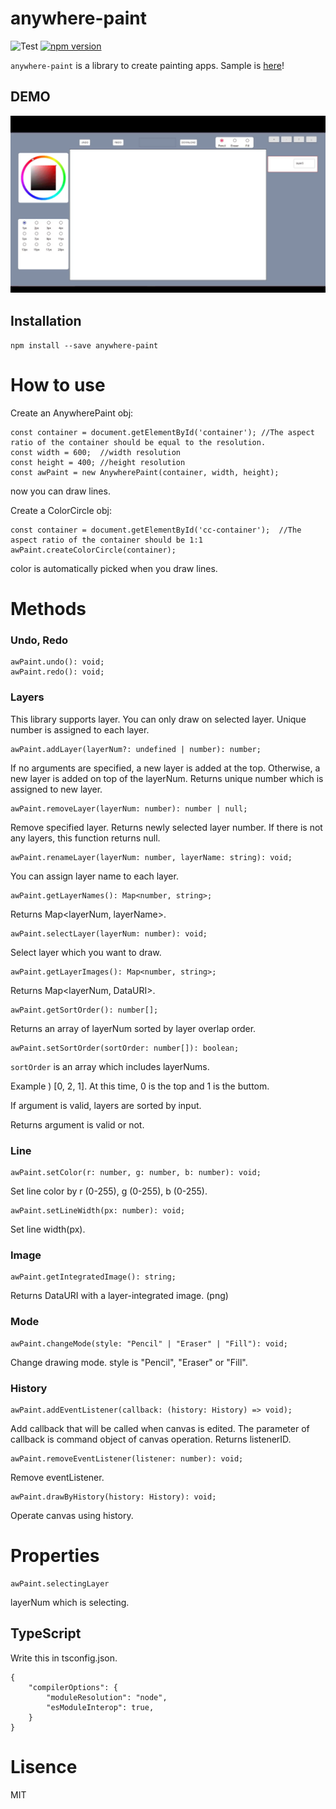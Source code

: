 # anywhere-paint

![Test](https://github.com/tunamagur0/anywhere-paint/workflows/Test/badge.svg)
[![npm version](https://badge.fury.io/js/anywhere-paint.svg)](https://badge.fury.io/js/anywhere-paint)

`anywhere-paint` is a library to create painting apps.
Sample is [here](https://tunamagur0.github.io/anywhere-paint-sample)!

## DEMO

![demo](/screenshot.gif?raw=true, 'demo')

## Installation

`npm install --save anywhere-paint`

# How to use

Create an AnywherePaint obj:

```
const container = document.getElementById('container'); //The aspect ratio of the container should be equal to the resolution.
const width = 600;  //width resolution
const height = 400; //height resolution
const awPaint = new AnywherePaint(container, width, height);
```

now you can draw lines.

Create a ColorCircle obj:

```
const container = document.getElementById('cc-container');  //The aspect ratio of the container should be 1:1
awPaint.createColorCircle(container);
```

color is automatically picked when you draw lines.

# Methods

### Undo, Redo

```
awPaint.undo(): void;
awPaint.redo(): void;
```

### Layers

This library supports layer.
You can only draw on selected layer.
Unique number is assigned to each layer.

```
awPaint.addLayer(layerNum?: undefined | number): number;
```

If no arguments are specified, a new layer is added at the top.
Otherwise, a new layer is added on top of the layerNum.
Returns unique number which is assigned to new layer.

```
awPaint.removeLayer(layerNum: number): number | null;
```

Remove specified layer.
Returns newly selected layer number. If there is not any layers, this function returns null.

```
awPaint.renameLayer(layerNum: number, layerName: string): void;
```

You can assign layer name to each layer.

```
awPaint.getLayerNames(): Map<number, string>;
```

Returns Map<layerNum, layerName>.

```
awPaint.selectLayer(layerNum: number): void;
```

Select layer which you want to draw.

```
awPaint.getLayerImages(): Map<number, string>;
```

Returns Map<layerNum, DataURI>.

```
awPaint.getSortOrder(): number[];
```

Returns an array of layerNum sorted by layer overlap order.

```
awPaint.setSortOrder(sortOrder: number[]): boolean;
```

`sortOrder` is an array which includes layerNums.

Example ) [0, 2, 1]. At this time, 0 is the top and 1 is the buttom.

If argument is valid, layers are sorted by input.

Returns argument is valid or not.

### Line

```
awPaint.setColor(r: number, g: number, b: number): void;
```

Set line color by r (0-255), g (0-255), b (0-255).

```
awPaint.setLineWidth(px: number): void;
```

Set line width(px).

### Image

```
awPaint.getIntegratedImage(): string;
```

Returns DataURI with a layer-integrated image. (png)

### Mode

```
awPaint.changeMode(style: "Pencil" | "Eraser" | "Fill"): void;
```

Change drawing mode.
style is "Pencil", "Eraser" or "Fill".

### History

```
awPaint.addEventListener(callback: (history: History) => void);
```

Add callback that will be called when canvas is edited.
The parameter of callback is command object of canvas operation.
Returns listenerID.

```
awPaint.removeEventListener(listener: number): void;
```

Remove eventListener.

```
awPaint.drawByHistory(history: History): void;
```

Operate canvas using history.

# Properties

```
awPaint.selectingLayer

```

layerNum which is selecting.

## TypeScript

Write this in tsconfig.json.

```
{
    "compilerOptions": {
        "moduleResolution": "node",
        "esModuleInterop": true,
    }
}
```

# Lisence

MIT
